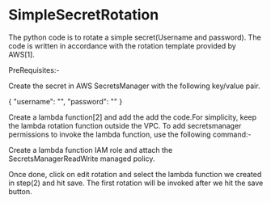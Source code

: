 # SimpleSecretRotation

The python code is to rotate a simple secret(Username and password). The code is written in accordance with the rotation template provided by AWS[1].

PreRequisites:-

Create the secret in AWS SecretsManager with the following key/value pair.

{ "username": "", "password": "" }

Create a lambda function[2] and add the add the code.For simplicity, keep the lambda rotation function outside the VPC. To add secretsmanager permissions to invoke the lambda function, use the following command:-

Create a lambda function IAM role and attach the SecretsManagerReadWrite managed policy.

Once done, click on edit rotation and select the lambda function we created in step(2) and hit save. The first rotation will be invoked after we hit the save button.
